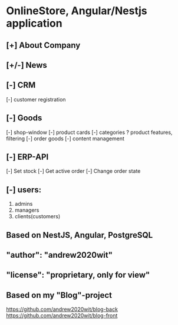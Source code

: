 # OnlineStore, Angular/Nestjs application

## [+] About Company

## [+/-] News

## [-] CRM

[-] customer registration

## [-] Goods

[-] shop-window
[-] product cards
[-] categories
? product features, filtering
[-] order goods
[-] content management

## [-] ERP-API

[-] Set stock
[-] Get active order
[-] Change order state

## [-] users:

1. admins
2. managers
3. clients(customers)

## Based on NestJS, Angular, PostgreSQL

## "author": "andrew2020wit"

## "license": "proprietary, only for view"

## Based on my "Blog"-project

https://github.com/andrew2020wit/blog-back
https://github.com/andrew2020wit/blog-front
